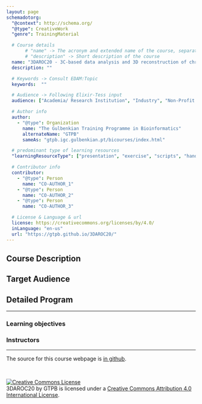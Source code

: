 ```yaml
---
layout: page
schemadotorg:
  "@context": http://schema.org/
  "@type": CreativeWork
  "genre": TrainingMaterial

  # Course details
       # "name" -> The acronym and extended name of the course, separated by " - "
       # "description" -> Short description of the course
  name: "3DAROC20 - 3C-based data analysis and 3D reconstruction of chromatin folding"
  description: ""

  # Keywords -> Consult EDAM:Topic
  keywords:  ""

  # Audience -> Following Elixir-Tess input
  audience: ["Academia/ Research Institution", "Industry", "Non-Profit Organisation", "Healthcare"]

  # Author info
  author:
    - "@type": Organization
      name: "The Gulbenkian Training Programme in Bioinformatics"
      alternateName: "GTPB"
      sameAs: "gtpb.igc.gulbenkian.pt/bicourses/index.html"

  # predominant type of learning resources
  "learningResourceType": ["presentation", "exercise", "scripts", "handout"]

  # Contributor info
  contributor:
    - "@type": Person
      name: "CO-AUTHOR_1"
    - "@type": Person
      name: "CO-AUTHOR_2"
    - "@type": Person
      name: "CO-AUTHOR_3"

  # License & Language & url
  license: https://creativecommons.org/licenses/by/4.0/
  inLanguage: "en-us"
  url: "https://gtpb.github.io/3DAROC20/"
---
```


## Course Description


## Target Audience


## Detailed Program


---

### Learning objectives

### Instructors

---

The source for this course webpage is [in github](https://github.com/GTPB/3DAROC20).

<br/>

<a rel="license" href="http://creativecommons.org/licenses/by/4.0/"><img alt="Creative Commons License" style="border-width:0" src="https://i.creativecommons.org/l/by/4.0/88x31.png" /></a><br /><span xmlns:dct="http://purl.org/dc/terms/" property="dct:title">3DAROC20</span> by <span xmlns:cc="http://creativecommons.org/ns#" property="cc:attributionName">GTPB</span> is licensed under a <a rel="license" href="http://creativecommons.org/licenses/by/4.0/">Creative Commons Attribution 4.0 International License</a>.

